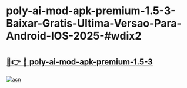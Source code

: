 # poly-ai-mod-apk-premium-1.5-3-Baixar-Gratis-Ultima-Versao-Para-Android-IOS-2025-#wdix2

# <h2><a href="https://ainizakaria.my?title=poly-ai-mod-apk-premium-1.5-3&ref=25M">🔗👉 🔴 poly-ai-mod-apk-premium-1.5-3</a></h2>

[![acn](https://github.com/user-attachments/assets/0f9c940e-d8b0-45ae-aac7-cd30a18b3e1c)](https://ainizakaria.my?title=poly-ai-mod-apk-premium-1.5-3&ref=25M)

